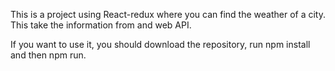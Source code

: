 This is a project using React-redux where you can find the weather of a city. This take the information from and web API. 

If you want to use it, you should download the repository, run npm install and then npm run. 
